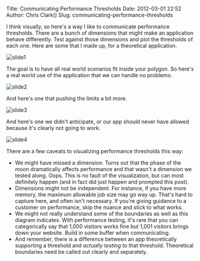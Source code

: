 Title: Communicating Performance Thresholds
Date: 2012-03-01 22:52
Author: Chris Clark()
Slug: communicating-performance-thresholds

I think visually, so here's a way I like to communicate performance
thresholds. There are a bunch of dimensions that might make an
application behave differently. Test against those dimensions and plot
the thresholds of each one. Here are some that I made up, for a
theoretical application.

![slide1](http://3.bp.blogspot.com/-77vbiIFVUGY/T0_3mZHApWI/AAAAAAAAAFk/v9uPHmoHgc0/s1600/Slide1.GIF)

The goal is to have all real world scenarios fit inside your polygon. So
here's a real world use of the application that we can handle no
problemo.

![slide2](http://4.bp.blogspot.com/-9cOm3wKXZE0/T0_3nvKgfII/AAAAAAAAAFs/fKECdQt3SV4/s1600/Slide2.GIF)

And here's one that pushing the limits a bit more.

![slide3](http://4.bp.blogspot.com/-wmV-u7WcWOU/T0_3oEKV1qI/AAAAAAAAAF0/RqNJ5mOKHYI/s1600/Slide3.GIF)

And here's one we didn't anticipate, or our app should never have
allowed because it's clearly not going to work.

![slide4](http://4.bp.blogspot.com/-fDR0VFPxQyM/T0_3oiGgjYI/AAAAAAAAAF8/kKwohNs8C_o/s1600/Slide4.GIF)

There are a few caveats to visualizing performance thresholds this way:

-   We might have missed a dimension. Turns out that the phase of the
    moon dramatically affects performance and that wasn't a dimension we
    tested along. Oops. This is no fault of the visualization, but can
    most definitely happen (and in fact did just happen and prompted
    this post).
-   Dimensions might not be independent. For instance, if you have more
    memory, the maximum allowable job size may go way up. That's hard to
    capture here, and often isn't necessary. If you're giving guidance
    to a customer on performance, skip the nuance and stick to
    what works.
-   We might not really understand some of the boundaries as well as
    this diagram indicates. With performance testing, it's rare that you
    can categorically say that 1,000 visitors works fine but 1,001
    visitors brings down your website. Build in some buffer
    when communicating.
-   And remember, there is a difference between an app theoretically
    supporting a threshold and *actually testing* to that threshold.
    Theoretical boundaries need be called out clearly and separately.
